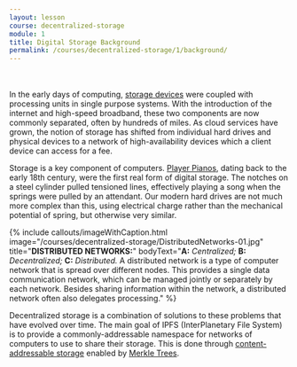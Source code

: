 ```yaml
---
layout: lesson
course: decentralized-storage
module: 1
title: Digital Storage Background
permalink: /courses/decentralized-storage/1/background/
---
```

<br>
<br>
<span class="openingParagraph">In the early days of computing, <a href="https://en.wikipedia.org/wiki/Data_storage">storage devices</a> were coupled with processing units in single purpose systems. With the introduction of the internet and high-speed broadband, these two components are now commonly separated, often by hundreds of miles. As cloud services have grown, the notion of storage has shifted from individual hard drives and physical devices to a network of high-availability devices which a client device can access for a fee.
</span>

Storage is a key component of computers. <a href="https://en.wikipedia.org/wiki/Player_piano">Player Pianos</a>, dating back to the early 18th century, were the first real form of digital storage. The notches on a steel cylinder pulled tensioned lines, effectively playing a song when the springs were pulled by an attendant. Our modern hard drives are not much more complex than this, using electrical charge rather than the mechanical potential of spring, but otherwise very similar.

{% include callouts/imageWithCaption.html
	image="/courses/decentralized-storage/DistributedNetworks-01.jpg"
	title="<b>DISTRIBUTED NETWORKS:</b>"
	bodyText="<b>A:</b> <i>Centralized;</i> <b>B:</b> <i>Decentralized;</i> <b>C:</b> <i>Distributed.</i>
  A distributed network is a type of computer network that is spread over different nodes. This provides a single data communication network, which can be managed jointly or separately by each network. Besides sharing information within the network, a distributed network often also delegates processing."
%}

Decentralized storage is a combination of solutions to these problems that have evolved over time. The main goal of IPFS (InterPlanetary File System) is to provide a commonly-addressable namespace for networks of computers to use to share their storage. This is done through <a href="https://en.wikipedia.org/wiki/Content-addressable_storage">content-addressable storage</a> enabled by <a href="https://en.wikipedia.org/wiki/Merkle_tree">Merkle Trees</a>.
